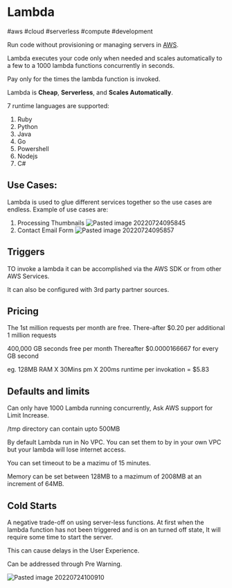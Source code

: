 # Lambda
#aws #cloud #serverless #compute #development 


Run code without provisioning or managing servers in [AWS](AWS/AWS.md).

Lambda executes your code only when needed and scales automatically to a few to a 1000 lambda functions concurrently in seconds.

Pay only for the times the lambda function is invoked.

Lambda is **Cheap**, **Serverless**, and **Scales Automatically**.

7 runtime languages are supported:

1. Ruby
2. Python
3. Java
4. Go
5. Powershell
6. Nodejs
7. C#


## Use Cases:
Lambda is used to glue different services together so the use cases are endless.
Example of use cases are:
1. Processing Thumbnails
![Pasted image 20220724095845](AWS/--%20Compute%20--/Pasted%20image%2020220724095845.png)
2. Contact Email Form
![Pasted image 20220724095857](AWS/--%20Compute%20--/Pasted%20image%2020220724095857.png)


## Triggers
TO invoke a lambda it can be accomplished via the AWS SDK or from other AWS Services.

It can also be configured with 3rd party partner sources.


## Pricing
The 1st million requests per month are free.
There-after $0.20 per additional 1 million requests

400,000 GB seconds free per month
Thereafter $0.0000166667 for every GB second

eg. 128MB RAM X 30Mins pm X 200ms runtime per invokation = $5.83


## Defaults and limits
Can only have 1000 Lambda running concurrently, Ask AWS support for Limit Increase.

/tmp directory can contain upto 500MB

By default Lambda run in No VPC. You can set them to by in your own VPC but your lambda will lose internet access.

You can set timeout to be a mazimu of 15 minutes.

Memory can be set between 128MB to a mazimum of 2008MB at an increment of 64MB.


## Cold Starts
A negative trade-off on using server-less functions. At first when the lambda function has not been triggered and is on an turned off state, It will require some time to start the server. 

This can cause delays in the User Experience.

Can be addressed through Pre Warning.

![Pasted image 20220724100910](AWS/--%20Compute%20--/Pasted%20image%2020220724100910.png)